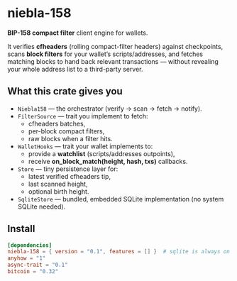 # niebla-158

**BIP-158 compact filter** client engine for wallets.

It verifies **cfheaders** (rolling compact-filter headers) against checkpoints, scans **block filters** for your wallet’s scripts/addresses, and fetches matching blocks to hand back relevant transactions — without revealing your whole address list to a third-party server.

## What this crate gives you

- `Niebla158` — the orchestrator (verify → scan → fetch → notify).
- `FilterSource` — trait you implement to fetch:
  - cfheaders batches,
  - per-block compact filters,
  - raw blocks when a filter hits.
- `WalletHooks` — trait your wallet implements to:
  - provide a **watchlist** (scripts/addresses outpoints),
  - receive **on_block_match(height, hash, txs)** callbacks.
- `Store` — tiny persistence layer for:
  - latest verified cfheaders tip,
  - last scanned height,
  - optional birth height.
- `SqliteStore` — bundled, embedded SQLite implementation (no system SQLite needed).

## Install

```toml
[dependencies]
niebla-158 = { version = "0.1", features = [] }  # sqlite is always on in this crate
anyhow = "1"
async-trait = "0.1"
bitcoin = "0.32"

